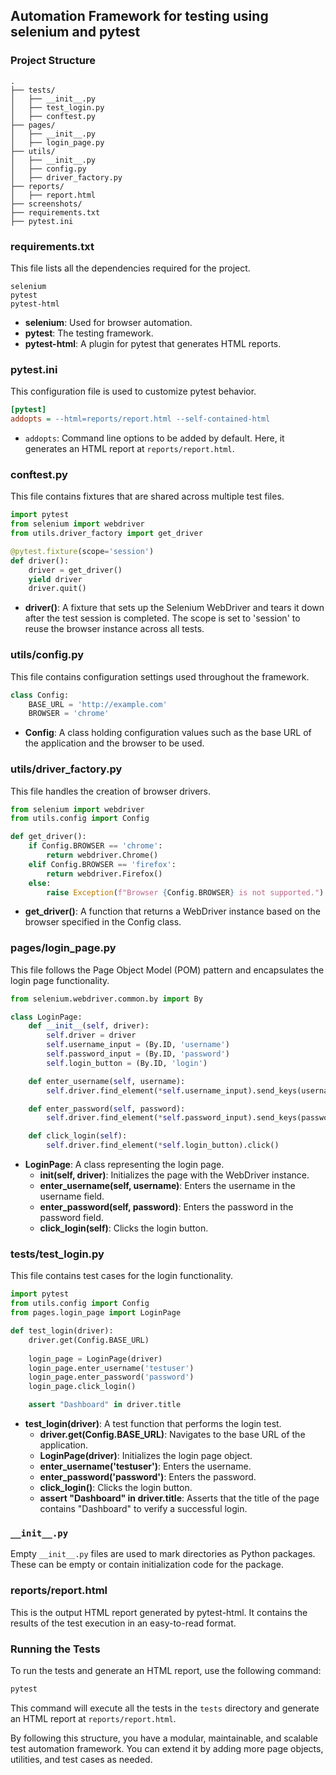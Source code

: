 ## Automation Framework for testing using selenium and pytest 

### Project Structure
```
.
├── tests/
│   ├── __init__.py
│   ├── test_login.py
│   ├── conftest.py
├── pages/
│   ├── __init__.py
│   ├── login_page.py
├── utils/
│   ├── __init__.py
│   ├── config.py
│   ├── driver_factory.py
├── reports/
│   ├── report.html
├── screenshots/
├── requirements.txt
├── pytest.ini
```

### requirements.txt
This file lists all the dependencies required for the project. 

```plaintext
selenium
pytest
pytest-html
```

- **selenium**: Used for browser automation.
- **pytest**: The testing framework.
- **pytest-html**: A plugin for pytest that generates HTML reports.

### pytest.ini
This configuration file is used to customize pytest behavior.

```ini
[pytest]
addopts = --html=reports/report.html --self-contained-html
```

- `addopts`: Command line options to be added by default. Here, it generates an HTML report at `reports/report.html`.

### conftest.py
This file contains fixtures that are shared across multiple test files.

```python
import pytest
from selenium import webdriver
from utils.driver_factory import get_driver

@pytest.fixture(scope='session')
def driver():
    driver = get_driver()
    yield driver
    driver.quit()
```

- **driver()**: A fixture that sets up the Selenium WebDriver and tears it down after the test session is completed. The scope is set to 'session' to reuse the browser instance across all tests.

### utils/config.py
This file contains configuration settings used throughout the framework.

```python
class Config:
    BASE_URL = 'http://example.com'
    BROWSER = 'chrome'
```

- **Config**: A class holding configuration values such as the base URL of the application and the browser to be used.

### utils/driver_factory.py
This file handles the creation of browser drivers.

```python
from selenium import webdriver
from utils.config import Config

def get_driver():
    if Config.BROWSER == 'chrome':
        return webdriver.Chrome()
    elif Config.BROWSER == 'firefox':
        return webdriver.Firefox()
    else:
        raise Exception(f"Browser {Config.BROWSER} is not supported.")
```

- **get_driver()**: A function that returns a WebDriver instance based on the browser specified in the Config class.

### pages/login_page.py
This file follows the Page Object Model (POM) pattern and encapsulates the login page functionality.

```python
from selenium.webdriver.common.by import By

class LoginPage:
    def __init__(self, driver):
        self.driver = driver
        self.username_input = (By.ID, 'username')
        self.password_input = (By.ID, 'password')
        self.login_button = (By.ID, 'login')

    def enter_username(self, username):
        self.driver.find_element(*self.username_input).send_keys(username)

    def enter_password(self, password):
        self.driver.find_element(*self.password_input).send_keys(password)

    def click_login(self):
        self.driver.find_element(*self.login_button).click()
```

- **LoginPage**: A class representing the login page.
    - **__init__(self, driver)**: Initializes the page with the WebDriver instance.
    - **enter_username(self, username)**: Enters the username in the username field.
    - **enter_password(self, password)**: Enters the password in the password field.
    - **click_login(self)**: Clicks the login button.

### tests/test_login.py
This file contains test cases for the login functionality.

```python
import pytest
from utils.config import Config
from pages.login_page import LoginPage

def test_login(driver):
    driver.get(Config.BASE_URL)
    
    login_page = LoginPage(driver)
    login_page.enter_username('testuser')
    login_page.enter_password('password')
    login_page.click_login()

    assert "Dashboard" in driver.title
```

- **test_login(driver)**: A test function that performs the login test.
    - **driver.get(Config.BASE_URL)**: Navigates to the base URL of the application.
    - **LoginPage(driver)**: Initializes the login page object.
    - **enter_username('testuser')**: Enters the username.
    - **enter_password('password')**: Enters the password.
    - **click_login()**: Clicks the login button.
    - **assert "Dashboard" in driver.title**: Asserts that the title of the page contains "Dashboard" to verify a successful login.

### `__init__.py`
Empty `__init__.py` files are used to mark directories as Python packages. These can be empty or contain initialization code for the package.

### reports/report.html
This is the output HTML report generated by pytest-html. It contains the results of the test execution in an easy-to-read format.

### Running the Tests
To run the tests and generate an HTML report, use the following command:
```bash
pytest
```

This command will execute all the tests in the `tests` directory and generate an HTML report at `reports/report.html`.

By following this structure, you have a modular, maintainable, and scalable test automation framework. You can extend it by adding more page objects, utilities, and test cases as needed.
